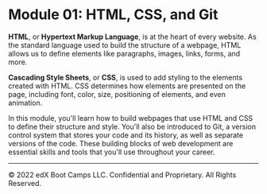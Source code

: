 # Module 01: HTML, CSS, and Git
**HTML**, or **Hypertext Markup Language**, is at the heart of every website. As the standard language used to build the structure of a webpage, HTML allows us to define elements like paragraphs, images, links, forms, and more.

**Cascading Style Sheets**, or **CSS**, is used to add styling to the elements created with HTML. CSS determines how elements are presented on the page, including font, color, size, positioning of elements, and even animation.

In this module, you'll learn how to build webpages that use HTML and CSS to define their structure and style. You'll also be introduced to Git, a version control system that stores your code and its history, as well as separate versions of the code. These building blocks of web development are essential skills and tools that you'll use throughout your career.

---
© 2022 edX Boot Camps LLC. Confidential and Proprietary. All Rights Reserved.
